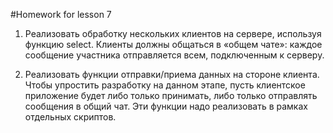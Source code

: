 #Homework for lesson 7

1. Реализовать обработку нескольких клиентов на сервере, используя функцию select. Клиенты должны общаться в 
«общем чате»: каждое сообщение участника отправляется всем, подключенным к серверу.

2. Реализовать функции отправки/приема данных на стороне клиента. Чтобы упростить разработку на данном этапе, 
пусть клиентское приложение будет либо только принимать, либо только отправлять сообщения в общий чат. Эти функции надо 
реализовать в рамках отдельных скриптов.
